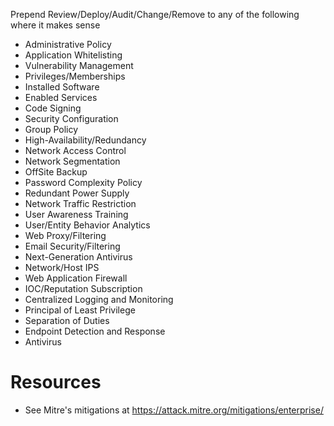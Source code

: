 Prepend Review/Deploy/Audit/Change/Remove to any of the following where it makes sense

- Administrative Policy
- Application Whitelisting
- Vulnerability Management
- Privileges/Memberships
- Installed Software
- Enabled Services
- Code Signing
- Security Configuration
- Group Policy
- High-Availability/Redundancy
- Network Access Control
- Network Segmentation
- OffSite Backup
- Password Complexity Policy
- Redundant Power Supply
- Network Traffic Restriction
- User Awareness Training
- User/Entity Behavior Analytics
- Web Proxy/Filtering
- Email Security/Filtering
- Next-Generation Antivirus
- Network/Host IPS
- Web Application Firewall
- IOC/Reputation Subscription
- Centralized Logging and Monitoring
- Principal of Least Privilege
- Separation of Duties
- Endpoint Detection and Response
- Antivirus

# Resources
- See Mitre's mitigations at https://attack.mitre.org/mitigations/enterprise/